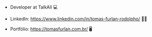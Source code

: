 - Developer at TalkAll :computer:	

- LinkedIn: https://www.linkedin.com/in/tomas-furlan-rodolpho/ :man_office_worker:
- Portfólio: https://tomasfurlan.com.br/ :desktop_computer: